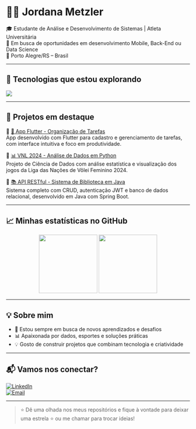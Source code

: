 # 👩‍💻 Jordana Metzler

🎓 Estudante de Análise e Desenvolvimento de Sistemas | Atleta Universitária  
💼 Em busca de oportunidades em desenvolvimento Mobile, Back-End ou Data Science  
📍 Porto Alegre/RS – Brasil

---

## 🚀 Tecnologias que estou explorando

<div align="left">
  <img src="https://skillicons.dev/icons?i=java,kotlin,flutter,python,mysql,html,css,git" />
</div>

---

## 🌟 Projetos em destaque

🔹 [📱 App Flutter - Organização de Tarefas](https://github.com/Jordana-Metzler/App_Flutter)  
App desenvolvido com Flutter para cadastro e gerenciamento de tarefas, com interface intuitiva e foco em produtividade.

🔹 [📊 VNL 2024 - Análise de Dados em Python](https://github.com/Jordana-Metzler/VNL2024_DataScience)  
Projeto de Ciência de Dados com análise estatística e visualização dos jogos da Liga das Nações de Vôlei Feminino 2024.

🔹 [📚 API RESTful - Sistema de Biblioteca em Java](https://github.com/Jordana-Metzler/API_Biblioteca)  
Sistema completo com CRUD, autenticação JWT e banco de dados relacional, desenvolvido em Java com Spring Boot.

---

## 📈 Minhas estatísticas no GitHub

<div align="center">
  <img height="160em" src="https://github-readme-stats.vercel.app/api?username=Jordana-Metzler&show_icons=true&theme=dracula" />
  <img height="160em" src="https://github-readme-stats.vercel.app/api/top-langs/?username=Jordana-Metzler&layout=compact&theme=dracula" />
</div>

---

## 💡 Sobre mim

- 🚀 Estou sempre em busca de novos aprendizados e desafios  
- 📊 Apaixonada por dados, esportes e soluções práticas  
- 💡 Gosto de construir projetos que combinam tecnologia e criatividade

---

## 📬 Vamos nos conectar?

[![LinkedIn](https://img.shields.io/badge/-LinkedIn-0A66C2?style=for-the-badge&logo=linkedin&logoColor=white)](https://linkedin.com/in/jordana-metzler)  
[![Email](https://img.shields.io/badge/-jordana@email.com-D14836?style=for-the-badge&logo=gmail&logoColor=white)](mailto:jordana@email.com)

---

> ⭐ Dê uma olhada nos meus repositórios e fique à vontade para deixar uma estrela ⭐ ou me chamar para trocar ideias!
